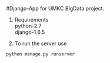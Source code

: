 #Django-App for UMKC BigData project.

1. Requirements  
 python-2.7  
 django-1.6.5  

2. To run the server use  

```python
python manage.py runserver
```